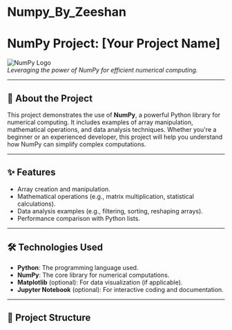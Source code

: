 # Numpy_By_Zeeshan
# NumPy Project: [Your Project Name]

![NumPy Logo](https://numpy.org/images/logo.svg)  
*Leveraging the power of NumPy for efficient numerical computing.*

---

## 🚀 **About the Project**
This project demonstrates the use of **NumPy**, a powerful Python library for numerical computing. It includes examples of array manipulation, mathematical operations, and data analysis techniques. Whether you're a beginner or an experienced developer, this project will help you understand how NumPy can simplify complex computations.

---

## ✨ **Features**
- Array creation and manipulation.
- Mathematical operations (e.g., matrix multiplication, statistical calculations).
- Data analysis examples (e.g., filtering, sorting, reshaping arrays).
- Performance comparison with Python lists.

---

## 🛠️ **Technologies Used**
- **Python**: The programming language used.
- **NumPy**: The core library for numerical computations.
- **Matplotlib** (optional): For data visualization (if applicable).
- **Jupyter Notebook** (optional): For interactive coding and documentation.

---

## 📂 **Project Structure**
